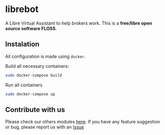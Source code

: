 # librebot

A Libre Virtual Assistant to help brokers work. This is a
**free/libre open source software FLOSS**. 

## Instalation

All configuration is made using `docker`.

Build all necessary containers:

```sh
sudo docker-compose build
```

Run all containers

```sh
sudo docker-compose up
```

## Contribute with us

Please check our others modules [here](https://github.com/libertylibre).
If you have any feature suggestion or bug, please report us with an 
[Issue](https://github.com/libertylibre/librebot/issues)
